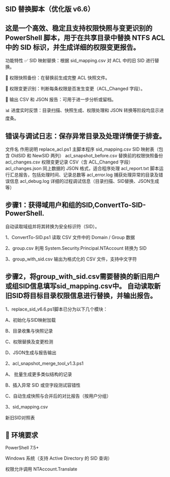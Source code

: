 SID 替换脚本（优化版 v6.6）
-
这是一个高效、稳定且支持权限快照与变更识别的 PowerShell 脚本，用于在共享目录中替换 NTFS ACL 中的 SID 标识，并生成详细的权限变更报告。
-
功能特性
✅ SID 映射替换：根据 sid_mapping.csv 对 ACL 中的旧 SID 进行替换。

📸 权限快照备份：在替换前生成完整 ACL 快照文件。

🧠 权限变更识别：判断每条权限是否发生变更（ACL_Changed 字段）。

💾 输出 CSV 和 JSON 报告：可用于进一步分析或留档。

📊 进度实时反馈：目录扫描、快照生成、权限处理和 JSON 转换等阶段均显示进度条。

错误与调试日志：保存异常目录及处理详情便于排查。
-
文件名	作用说明
replace_acl.ps1	主脚本程序
sid_mapping.csv	SID 映射表（包含 OldSID 和 NewSID 两列）
acl_snapshot_before.csv	替换前的权限快照备份
acl_changes.csv	权限变更记录 CSV（含 ACL_Changed 字段）
acl_changes.json	同上数据的 JSON 格式，适合程序处理
acl_report.txt	脚本运行汇总报告，包括处理时间、记录总数等
acl_error.log	捕获处理异常的目录及错误信息
acl_debug.log	详细的过程调试信息（目录扫描、SID替换、JSON生成等）

步骤1：获得域用户和组的SID,ConvertTo-SID-PowerShell.
-
自动读取域组并将其转换为安全标识符（SID）。

1、ConvertTo-SID.ps1
读取 CSV 文件中的 Domain / Group 数据

2、group.csv
利用 System.Security.Principal.NTAccount 转换为 SID

3、group_with_sid.csv
输出为格式化的 CSV 文件，支持中文字符


步骤2，将group_with_sid.csv需要替换的新旧用户或组SID信息填写sid_mapping.csv中。
自动读取新旧SID将目标目录权限信息进行替换，并输出报告。
-

1、replace_sid_v6.6.ps1脚本已分为以下几个模块：

A、初始化与SID映射加载

B、目录收集与快照记录

C、权限替换及变更检测

D、JSON生成与报告输出

2、acl_snapshot_merge_tool_v1.3.ps1

A、 批量生成更多类似结构的记录

B、插入异常 SID 或空字段测试容错性

C、自动生成快照与合并后的对比报告（按用户分组）

3、sid_mapping.csv

新旧SID对照表


🧰 环境要求
-
PowerShell 7.5+

Windows 系统（支持 Active Directory 的 SID 查询）

权限允许调用 NTAccount.Translate

